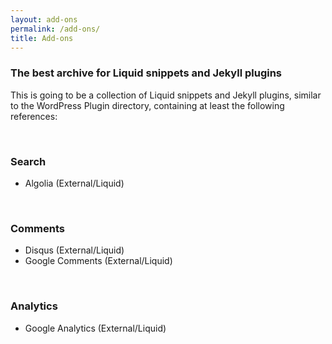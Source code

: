 ```yaml
---
layout: add-ons
permalink: /add-ons/
title: Add-ons
---
```

### The best archive for Liquid snippets and Jekyll plugins

This is going to be a collection of Liquid snippets and Jekyll plugins, similar to the WordPress Plugin directory, containing at least the following references:

<br />

### Search
- Algolia (External/Liquid)

<br />

### Comments
- Disqus (External/Liquid)
- Google Comments (External/Liquid)

<br />

### Analytics
- Google Analytics (External/Liquid)
